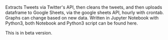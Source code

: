 Extracts Tweets via Twitter's API, then cleans the tweets, and then uploads dataframe to Google Sheets,
via the google sheets API, hourly with crontab. Graphs can change based on new data. 
Written in Jupyter Notebook with Python3, both Notebook and Python3 script can be found here.

This is in beta version.
